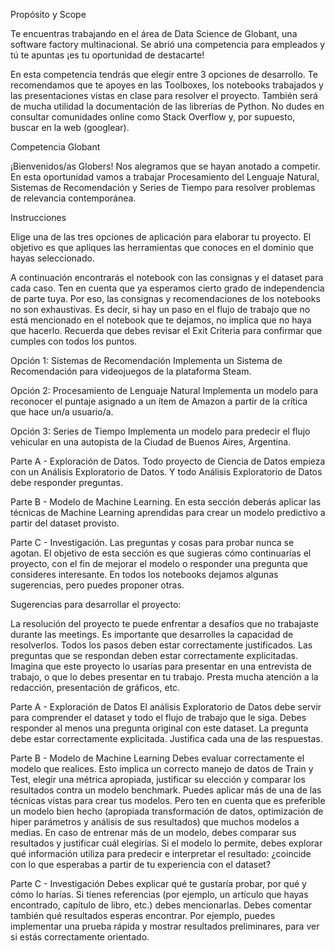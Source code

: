 Propósito y Scope

Te encuentras trabajando en el área de Data Science de Globant, una software factory multinacional. Se abrió una competencia para empleados y tú te apuntas ¡es tu oportunidad de destacarte!

En esta competencia tendrás que elegir entre 3 opciones de desarrollo. Te recomendamos que te apoyes en las Toolboxes, los notebooks trabajados y las presentaciones vistas en clase para resolver el proyecto. También será de mucha utilidad la documentación de las librerías de Python. No dudes en consultar comunidades online como Stack Overflow y, por supuesto, buscar en la web (googlear).

Competencia Globant

¡Bienvenidos/as Globers! Nos alegramos que se hayan anotado a competir. En esta oportunidad vamos a trabajar Procesamiento del Lenguaje Natural, Sistemas de Recomendación y Series de Tiempo para resolver problemas de relevancia contemporánea.

Instrucciones

Elige una de las tres opciones de aplicación para elaborar tu proyecto. El objetivo es que apliques las herramientas que conoces en el dominio que hayas seleccionado.

A continuación encontrarás el notebook con las consignas y el dataset para cada caso. Ten en cuenta que ya esperamos cierto grado de independencia de parte tuya. Por eso, las consignas y recomendaciones de los notebooks no son exhaustivas. Es decir, si hay un paso en el flujo de trabajo que no está mencionado en el notebook que te dejamos, no implica que no haya que hacerlo. Recuerda que debes revisar el Exit Criteria para confirmar que cumples con todos los puntos.

Opción 1: Sistemas de Recomendación
Implementa un Sistema de Recomendación para videojuegos de la plataforma Steam.


Opción 2: Procesamiento de Lenguaje Natural
Implementa un modelo para reconocer el puntaje asignado a un ítem de Amazon a partir de la crítica que hace un/a usuario/a.


Opción 3: Series de Tiempo
Implementa un modelo para predecir el flujo vehicular en una autopista de la Ciudad de Buenos Aires, Argentina.


Parte A - Exploración de Datos. Todo proyecto de Ciencia de Datos empieza con un Análisis Exploratorio de Datos. Y todo Análisis Exploratorio de Datos debe responder preguntas.

Parte B - Modelo de Machine Learning. En esta sección deberás aplicar las técnicas de Machine Learning aprendidas para crear un modelo predictivo a partir del dataset provisto.

Parte C - Investigación. Las preguntas y cosas para probar nunca se agotan. El objetivo de esta sección es que sugieras cómo continuarías el proyecto, con el fin de mejorar el modelo o responder una pregunta que consideres interesante. En todos los notebooks dejamos algunas sugerencias, pero puedes proponer otras.



Sugerencias para desarrollar el proyecto:

La resolución del proyecto te puede enfrentar a desafíos que no trabajaste durante las meetings. Es importante que desarrolles la capacidad de resolverlos.
Todos los pasos deben estar correctamente justificados.
Las preguntas que se respondan deben estar correctamente explicitadas.
Imagina que este proyecto lo usarías para presentar en una entrevista de trabajo, o que lo debes presentar en tu trabajo. Presta mucha atención a la redacción, presentación de gráficos, etc.


Parte A - Exploración de Datos
El análisis Exploratorio de Datos debe servir para comprender el dataset y todo el flujo de trabajo que le siga.
Debes responder al menos una pregunta original con este dataset. La pregunta debe estar correctamente explicitada.
Justifica cada una de las respuestas.


Parte B - Modelo de Machine Learning
Debes evaluar correctamente el modelo que realices. Esto implica un correcto manejo de datos de Train y Test, elegir una métrica apropiada, justificar su elección y comparar los resultados contra un modelo benchmark.
Puedes aplicar más de una de las técnicas vistas para crear tus modelos. Pero ten en cuenta que es preferible un modelo bien hecho (apropiada transformación de datos, optimización de hiper parámetros y análisis de sus resultados) que muchos modelos a medias. En caso de entrenar más de un modelo, debes comparar sus resultados y justificar cuál elegirías.
Si el modelo lo permite, debes explorar qué información utiliza para predecir e interpretar el resultado: ¿coincide con lo que esperabas a partir de tu experiencia con el dataset?


Parte C - Investigación
Debes explicar qué te gustaría probar, por qué y cómo lo harías. Si tienes referencias (por ejemplo, un artículo que hayas encontrado, capítulo de libro, etc.) debes mencionarlas.
Debes comentar también qué resultados esperas encontrar. Por ejemplo, puedes implementar una prueba rápida y mostrar resultados preliminares, para ver si estás correctamente orientado.
